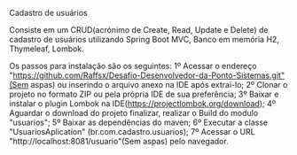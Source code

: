 Cadastro de usuários

Consiste em um CRUD(acrónimo de Create, Read, Update e Delete) de cadastro de usuários utilizando Spring Boot MVC, Banco em memória H2, Thymeleaf, Lombok.

Os passos para instalação são os seguintes:
1º Acessar o endereço "https://github.com/Raffsx/Desafio-Desenvolvedor-da-Ponto-Sistemas.git"(Sem aspas) ou inserindo o arquivo anexo na IDE após extrai-lo;
2º Clonar o projeto no formato ZIP ou pela própria IDE de sua preferência;
3º Baixar e instalar o plugin Lombok na IDE(https://projectlombok.org/download);
4º Aguardar o download do projeto finalizar, realizar o Build do modulo "usuarios";
5º Baixar as dependências do maven;
6º Executar a classe "UsuariosAplication" (br.com.cadastro.usuarios);
7º Acessar o URL "http://localhost:8081/usuario"(Sem aspas) pelo navegador. 


